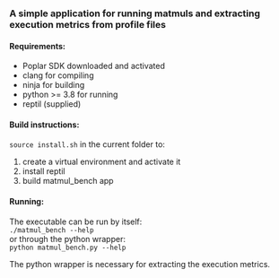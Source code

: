 ### A simple application for running matmuls and extracting execution metrics from profile files

#### Requirements:
  * Poplar SDK downloaded and activated
  * clang for compiling
  * ninja for building
  * python >= 3.8 for running
  * reptil (supplied)

#### Build instructions:  
  `source install.sh` in the current folder to:  
  1. create a virtual environment and activate it
  2. install reptil
  3. build matmul_bench app

#### Running:  
  The executable can be run by itself:  
    `./matmul_bench --help`  
  or through the python wrapper:  
    `python matmul_bench.py --help`

  The python wrapper is necessary for extracting the execution metrics.

